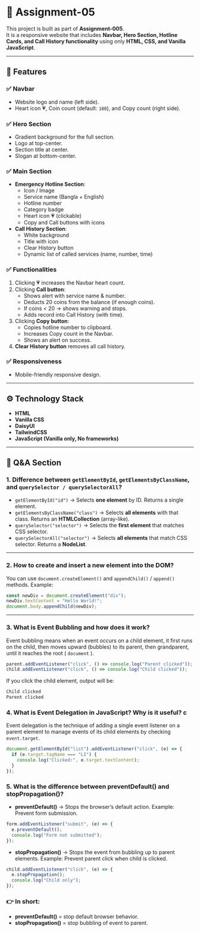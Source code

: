# 🚀 Assignment-05

This project is built as part of **Assignment-005**.  
It is a responsive website that includes **Navbar, Hero Section, Hotline Cards, and Call History functionality** using only **HTML, CSS, and Vanilla JavaScript**.

---

## 📌 Features

### ✅ Navbar

- Website logo and name (left side).
- Heart icon 💗, Coin count (default: `100`), and Copy count (right side).

### ✅ Hero Section

- Gradient background for the full section.
- Logo at top-center.
- Section title at center.
- Slogan at bottom-center.

### ✅ Main Section

- **Emergency Hotline Section**:
  - Icon / Image
  - Service name (Bangla + English)
  - Hotline number
  - Category badge
  - Heart icon 💗 (clickable)
  - Copy and Call buttons with icons
- **Call History Section**:
  - White background
  - Title with icon
  - Clear History button
  - Dynamic list of called services (name, number, time)

### ✅ Functionalities

1. Clicking 💗 increases the Navbar heart count.
2. Clicking **Call button**:
   - Shows alert with service name & number.
   - Deducts 20 coins from the balance (if enough coins).
   - If coins < 20 → shows warning and stops.
   - Adds record into Call History (with time).
3. Clicking **Copy button**:
   - Copies hotline number to clipboard.
   - Increases Copy count in the Navbar.
   - Shows an alert on success.
4. **Clear History button** removes all call history.

### ✅ Responsiveness

- Mobile-friendly responsive design.

---

## ⚙️ Technology Stack

- **HTML**
- **Vanilla CSS**
- **DaisyUI**
- **TailwindCSS**
- **JavaScript (Vanilla only, No frameworks)**

---

## 📝 Q&A Section

### 1. Difference between `getElementById`, `getElementsByClassName`, and `querySelector / querySelectorAll`?

- `getElementById("id")` → Selects **one element** by ID. Returns a single element.
- `getElementsByClassName("class")` → Selects **all elements** with that class. Returns an **HTMLCollection** (array-like).
- `querySelector("selector")` → Selects the **first element** that matches CSS selector.
- `querySelectorAll("selector")` → Selects **all elements** that match CSS selector. Returns a **NodeList**.

---

### 2. How to create and insert a new element into the DOM?

You can use `document.createElement()` and `appendChild()` / `append()` methods. Example:

```js
const newDiv = document.createElement("div");
newDiv.textContent = "Hello World!";
document.body.appendChild(newDiv);
```

---

### 3. What is Event Bubbling and how does it work?

Event bubbling means when an event occurs on a child element, it first runs on the child, then moves upward (bubbles) to its parent, then grandparent, until it reaches the root ( `document` ).

```js
parent.addEventListener("click", () => console.log("Parent clicked"));
child.addEventListener("click", () => console.log("Child clicked"));
```

If you click the child element, output will be:

```js
Child clicked
Parent clicked
```

### 4. What is Event Delegation in JavaScript? Why is it useful? c

Event delegation is the technique of adding a single event listener on a parent element to manage events of its child elements by checking `event.target`.

```js
document.getElementById("list").addEventListener("click", (e) => {
  if (e.target.tagName === "LI") {
    console.log("Clicked:", e.target.textContent);
  }
});
```

### 5. What is the difference between preventDefault() and stopPropagation()?

- **preventDefault()** → Stops the browser’s default action.
  Example: Prevent form submission.

```js
form.addEventListener("submit", (e) => {
  e.preventDefault();
  console.log("Form not submitted");
});
```

- **stopPropagation()** → Stops the event from bubbling up to parent elements.
  Example: Prevent parent click when child is clicked.

```js
child.addEventListener("click", (e) => {
  e.stopPropagation();
  console.log("Child only");
});
```

### 👉 In short:

- **preventDefault()** = stop default browser behavior.
- **stopPropagation()** = stop bubbling of event to parent.
